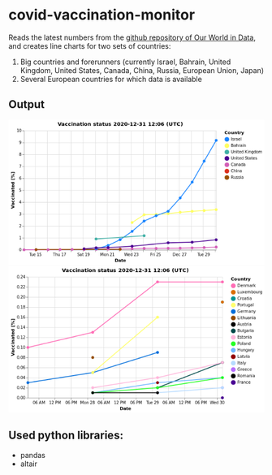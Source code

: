 # covid-vaccination-monitor

Reads the latest numbers from the [github repository of Our World in Data](https://github.com/owid/covid-19-data/tree/master/public/data/vaccinations), and creates line charts for two sets of countries:
1. Big countries and forerunners (currently Israel, Bahrain, United Kingdom, United States, Canada, China, Russia, European Union, Japan)
2. Several European countries for which data is available

## Output
![main countries](out/main-countries.png)
![main countries](out/european-countries.png)

## Used python libraries:
* pandas
* altair

